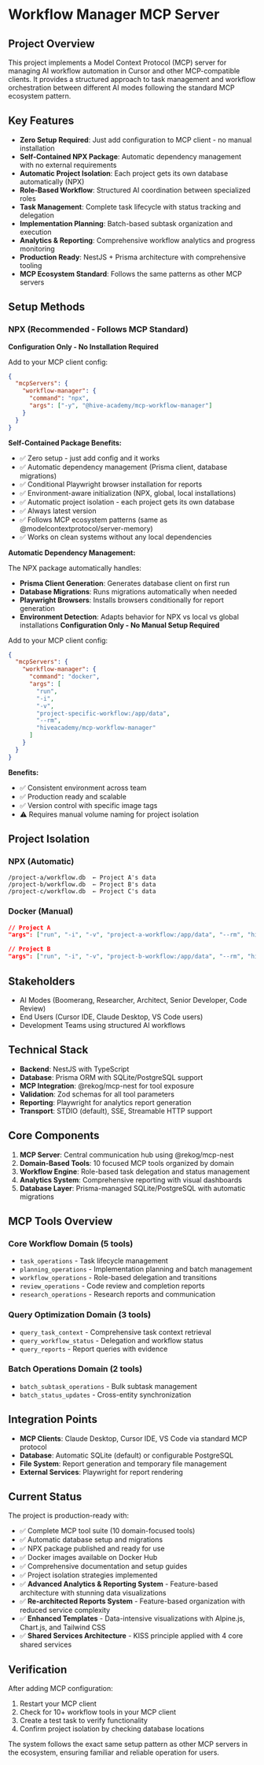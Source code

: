 # Workflow Manager MCP Server

## Project Overview

This project implements a Model Context Protocol (MCP) server for managing AI workflow automation in Cursor and other MCP-compatible clients. It provides a structured approach to task management and workflow orchestration between different AI modes following the standard MCP ecosystem pattern.

## Key Features

- **Zero Setup Required**: Just add configuration to MCP client - no manual installation
- **Self-Contained NPX Package**: Automatic dependency management with no external requirements
- **Automatic Project Isolation**: Each project gets its own database automatically (NPX)
- **Role-Based Workflow**: Structured AI coordination between specialized roles
- **Task Management**: Complete task lifecycle with status tracking and delegation
- **Implementation Planning**: Batch-based subtask organization and execution
- **Analytics & Reporting**: Comprehensive workflow analytics and progress monitoring
- **Production Ready**: NestJS + Prisma architecture with comprehensive tooling
- **MCP Ecosystem Standard**: Follows the same patterns as other MCP servers

## Setup Methods

### NPX (Recommended - Follows MCP Standard)

**Configuration Only - No Installation Required**

Add to your MCP client config:

```json
{
  "mcpServers": {
    "workflow-manager": {
      "command": "npx",
      "args": ["-y", "@hive-academy/mcp-workflow-manager"]
    }
  }
}
```

**Self-Contained Package Benefits:**

- ✅ Zero setup - just add config and it works
- ✅ Automatic dependency management (Prisma client, database migrations)
- ✅ Conditional Playwright browser installation for reports
- ✅ Environment-aware initialization (NPX, global, local installations)
- ✅ Automatic project isolation - each project gets its own database
- ✅ Always latest version
- ✅ Follows MCP ecosystem patterns (same as @modelcontextprotocol/server-memory)
- ✅ Works on clean systems without any local dependencies

**Automatic Dependency Management:**

The NPX package automatically handles:

- **Prisma Client Generation**: Generates database client on first run
- **Database Migrations**: Runs migrations automatically when needed
- **Playwright Browsers**: Installs browsers conditionally for report generation
- **Environment Detection**: Adapts behavior for NPX vs local vs global installations
  **Configuration Only - No Manual Setup Required**

Add to your MCP client config:

```json
{
  "mcpServers": {
    "workflow-manager": {
      "command": "docker",
      "args": [
        "run",
        "-i",
        "-v",
        "project-specific-workflow:/app/data",
        "--rm",
        "hiveacademy/mcp-workflow-manager"
      ]
    }
  }
}
```

**Benefits:**

- ✅ Consistent environment across team
- ✅ Production ready and scalable
- ✅ Version control with specific image tags
- ⚠️ Requires manual volume naming for project isolation

## Project Isolation

### NPX (Automatic)

```
/project-a/workflow.db  ← Project A's data
/project-b/workflow.db  ← Project B's data
/project-c/workflow.db  ← Project C's data
```

### Docker (Manual)

```json
// Project A
"args": ["run", "-i", "-v", "project-a-workflow:/app/data", "--rm", "hiveacademy/mcp-workflow-manager"]

// Project B
"args": ["run", "-i", "-v", "project-b-workflow:/app/data", "--rm", "hiveacademy/mcp-workflow-manager"]
```

## Stakeholders

- AI Modes (Boomerang, Researcher, Architect, Senior Developer, Code Review)
- End Users (Cursor IDE, Claude Desktop, VS Code users)
- Development Teams using structured AI workflows

## Technical Stack

- **Backend**: NestJS with TypeScript
- **Database**: Prisma ORM with SQLite/PostgreSQL support
- **MCP Integration**: @rekog/mcp-nest for tool exposure
- **Validation**: Zod schemas for all tool parameters
- **Reporting**: Playwright for analytics report generation
- **Transport**: STDIO (default), SSE, Streamable HTTP support

## Core Components

1. **MCP Server**: Central communication hub using @rekog/mcp-nest
2. **Domain-Based Tools**: 10 focused MCP tools organized by domain
3. **Workflow Engine**: Role-based task delegation and status management
4. **Analytics System**: Comprehensive reporting with visual dashboards
5. **Database Layer**: Prisma-managed SQLite/PostgreSQL with automatic migrations

## MCP Tools Overview

### Core Workflow Domain (5 tools)

- `task_operations` - Task lifecycle management
- `planning_operations` - Implementation planning and batch management
- `workflow_operations` - Role-based delegation and transitions
- `review_operations` - Code review and completion reports
- `research_operations` - Research reports and communication

### Query Optimization Domain (3 tools)

- `query_task_context` - Comprehensive task context retrieval
- `query_workflow_status` - Delegation and workflow status
- `query_reports` - Report queries with evidence

### Batch Operations Domain (2 tools)

- `batch_subtask_operations` - Bulk subtask management
- `batch_status_updates` - Cross-entity synchronization

## Integration Points

- **MCP Clients**: Claude Desktop, Cursor IDE, VS Code via standard MCP protocol
- **Database**: Automatic SQLite (default) or configurable PostgreSQL
- **File System**: Report generation and temporary file management
- **External Services**: Playwright for report rendering

## Current Status

The project is production-ready with:

- ✅ Complete MCP tool suite (10 domain-focused tools)
- ✅ Automatic database setup and migrations
- ✅ NPX package published and ready for use
- ✅ Docker images available on Docker Hub
- ✅ Comprehensive documentation and setup guides
- ✅ Project isolation strategies implemented
- ✅ **Advanced Analytics & Reporting System** - Feature-based architecture with stunning data visualizations
- ✅ **Re-architected Reports System** - Feature-based organization with reduced service complexity
- ✅ **Enhanced Templates** - Data-intensive visualizations with Alpine.js, Chart.js, and Tailwind CSS
- ✅ **Shared Services Architecture** - KISS principle applied with 4 core shared services

## Verification

After adding MCP configuration:

1. Restart your MCP client
2. Check for 10+ workflow tools in your MCP client
3. Create a test task to verify functionality
4. Confirm project isolation by checking database locations

The system follows the exact same setup pattern as other MCP servers in the ecosystem, ensuring familiar and reliable operation for users.
